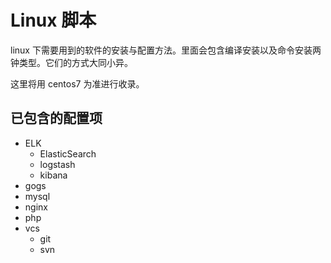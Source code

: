 # Linux 脚本

linux 下需要用到的软件的安装与配置方法。里面会包含编译安装以及命令安装两钟类型。它们的方式大同小异。

这里将用 centos7 为准进行收录。

## 已包含的配置项

* ELK
    * ElasticSearch
    * logstash
    * kibana
* gogs
* mysql
* nginx
* php
* vcs
    * git
    * svn
